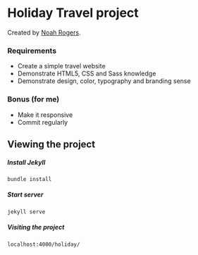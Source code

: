 # Holiday Travel project
Created by [Noah Rogers](http://treydor.github.io).

### Requirements
* Create a simple travel website
* Demonstrate HTML5, CSS and Sass knowledge
* Demonstrate design, color, typography and branding sense

### Bonus (for me)
* Make it responsive
* Commit regularly

## Viewing the project

##### Install Jekyll
```
bundle install
```

##### Start server
```
jekyll serve
```

##### Visiting the project
```
localhost:4000/holiday/
```
